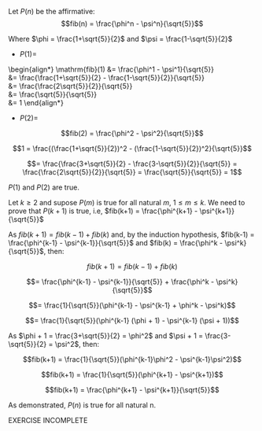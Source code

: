 Let $P(n)$ be the affirmative: $$fib(n) = \frac{\phi^n - \psi^n}{\sqrt{5}}$$

Where $\phi = \frac{1+\sqrt{5}}{2}$ and $\psi = \frac{1-\sqrt{5}}{2}$

* $P(1) =$

\begin{align*}
\mathrm{fib}(1) &= \frac{\phi^1 - \psi^1}{\sqrt{5}} \
&= \frac{\frac{1+\sqrt{5}}{2} - \frac{1-\sqrt{5}}{2}}{\sqrt{5}} \
&= \frac{\frac{2\sqrt{5}}{2}}{\sqrt{5}} \
&= \frac{\sqrt{5}}{\sqrt{5}} \
&= 1
\end{align*}

* $P(2) =$

$$fib(2) = \frac{\phi^2 - \psi^2}{\sqrt{5}}$$

$$1 = \frac{(\frac{1+\sqrt{5}}{2})^2 - (\frac{1-\sqrt{5}}{2})^2}{\sqrt{5}}$$

$$= \frac{\frac{3+\sqrt{5}}{2} - \frac{3-\sqrt{5}}{2}}{\sqrt{5}} = \frac{\frac{2\sqrt{5}}{2}}{\sqrt{5}} = \frac{\sqrt{5}}{\sqrt{5}} = 1$$


$P(1)$ and $P(2)$ are true.


Let $k \ge 2$ and supose $P(m)$ is true for all natural $m$, $1 \le m \le k$. We need to prove that $P(k+1)$ is true, i.e, $fib(k+1) = \frac{\phi^{k+1} - \psi^{k+1}}{\sqrt{5}}$


As $fib(k+1) = fib(k-1) + fib(k)$ and, by the induction hypothesis, $fib(k-1) = \frac{\phi^{k-1} - \psi^{k-1}}{\sqrt{5}}$ and $fib(k) = \frac{\phi^k - \psi^k}{\sqrt{5}}$, then:

$$fib(k+1) = fib(k-1) + fib(k)$$

$$= \frac{\phi^{k-1} - \psi^{k-1}}{\sqrt{5}} + \frac{\phi^k - \psi^k}{\sqrt{5}}$$

$$= \frac{1}{\sqrt{5}}(\phi^{k-1} - \psi^{k-1} + \phi^k - \psi^k)$$

$$= \frac{1}{\sqrt{5}}(\phi^{k-1} (\phi + 1) - \psi^{k-1} (\psi + 1))$$

As $\phi + 1 = \frac{3+\sqrt{5}}{2} = \phi^2$ and $\psi + 1 = \frac{3-\sqrt{5}}{2} = \psi^2$, then:

$$fib(k+1) = \frac{1}{\sqrt{5}}(\phi^{k-1}\phi^2 - \psi^{k-1}\psi^2)$$

$$fib(k+1) = \frac{1}{\sqrt{5}}(\phi^{k+1} - \psi^{k+1})$$

$$fib(k+1) = \frac{\phi^{k+1} - \psi^{k+1}}{\sqrt{5}}$$

As demonstrated, $P(n)$ is true for all natural n.

EXERCISE INCOMPLETE

